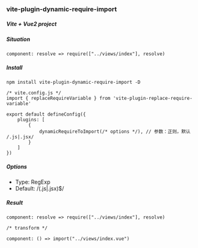 ### vite-plugin-dynamic-require-import
##### Vite + Vue2 project

##### Situation

```
component: resolve => require(["../views/index"], resolve)
```

##### Install

```
npm install vite-plugin-dynamic-require-import -D
```

```
/* vite.config.js */
import { replaceRequireVariable } from 'vite-plugin-replace-require-variable'

export default defineConfig({
    plugins: [
        {
            dynamicRequireToImport(/* options */), // 参数：正则，默认 /.js|.jsx/
        }
    ]
})

```

##### Options

- Type: RegExp
- Default: /(.js|.jsx)$/

##### Result

```
component: resolve => require(["../views/index"], resolve)

/* transform */

component: () => import("../views/index.vue")
```
